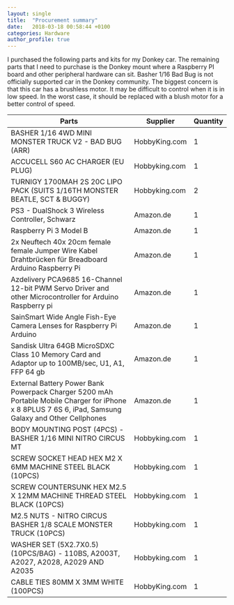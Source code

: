 ```yaml
---
layout: single
title:  "Procurement summary"
date:   2018-03-18 00:58:44 +0100
categories: Hardware
author_profile: true
---
```


I purchased the following parts and kits for my Donkey car.
The remaining parts that I need to purchase is the Donkey mount where a Raspberry PI board and other peripheral hardware can sit.
Basher 1/16 Bad Bug is not officially supported car in the Donkey community.
The biggest concern is that this car has a brushless motor. It may be difficult
to control when it is in low speed. In the worst case, it should be replaced with
a blush motor for a better control of speed.

|Parts  |Supplier  |Quantity  |
|---|---|---|
|BASHER 1/16 4WD MINI MONSTER TRUCK V2 - BAD BUG (ARR)   |HobbyKing.com  |1  |
|ACCUCELL S60 AC CHARGER (EU PLUG)  |Hobbyking.com  |1  |
|TURNIGY 1700MAH 2S 20C LIPO PACK (SUITS 1/16TH MONSTER BEATLE, SCT & BUGGY)  |Hobbyking.com  |2  |
|PS3 - DualShock 3 Wireless Controller, Schwarz   |Amazon.de  |1  |
|Raspberry Pi 3 Model B   |Amazon.de  |1  |
|2x Neuftech 40x 20cm female female Jumper Wire Kabel Drahtbrücken für Breadboard Arduino Raspberry Pi    |Amazon.de  |1  |
|Azdelivery PCA9685 16-Channel 12-bit PWM Servo Driver and other Microcontroller for Arduino Raspberry pi |Amazon.de  |1 |
|SainSmart Wide Angle Fish-Eye Camera Lenses for Raspberry Pi Arduino  |Amazon.de |1  |
|Sandisk Ultra 64GB MicroSDXC Class 10 Memory Card and Adaptor up to 100MB/sec, U1, A1, FFP 64 gb  |Amazon.de  |1 |
|External Battery Power Bank Powerpack Charger 5200 mAh Portable Mobile Charger for iPhone x 8 8PLUS 7 6S 6, iPad, Samsung Galaxy and Other Cellphones |Amazon.de  |1 |
|BODY MOUNTING POST (4PCS) - BASHER 1/16 MINI NITRO CIRCUS MT  |Hobbyking.com  |1 |
|SCREW SOCKET HEAD HEX M2 X 6MM MACHINE STEEL BLACK (10PCS) |Hobbyking.com |1 |
|SCREW COUNTERSUNK HEX M2.5 X 12MM MACHINE THREAD STEEL BLACK (10PCS) |Hobbyking.com |1 |
|M2.5 NUTS - NITRO CIRCUS BASHER 1/8 SCALE MONSTER TRUCK (10PCS)  |Hobbyking.com  |1 |
|WASHER SET (5X2.7X0.5)(10PCS/BAG) - 110BS, A2003T, A2027, A2028, A2029 AND A2035  |Hobbyking.com  |1 |
|CABLE TIES 80MM X 3MM WHITE (100PCS)  |HobbyKing.com  |1 |
